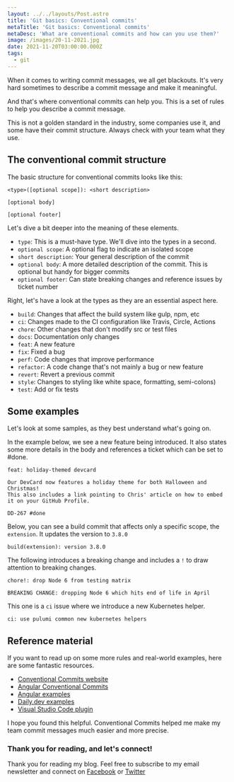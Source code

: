 ```yaml
---
layout: ../../layouts/Post.astro
title: 'Git basics: Conventional commits'
metaTitle: 'Git basics: Conventional commits'
metaDesc: 'What are conventional commits and how can you use them?'
image: /images/20-11-2021.jpg
date: 2021-11-20T03:00:00.000Z
tags:
  - git
---
```


When it comes to writing commit messages, we all get blackouts. It's very hard sometimes to describe a commit message and make it meaningful.

And that's where conventional commits can help you.
This is a set of rules to help you describe a commit message.

This is not a golden standard in the industry, some companies use it, and some have their commit structure. Always check with your team what they use.

## The conventional commit structure

The basic structure for conventional commits looks like this:

```
<type>([optional scope]): <short description>

[optional body]

[optional footer]
```

Let's dive a bit deeper into the meaning of these elements.

- `type`: This is a must-have type. We'll dive into the types in a second.
- `optional scope`: A optional flag to indicate an isolated scope
- `short description`: Your general description of the commit
- `optional body`: A more detailed description of the commit. This is optional but handy for bigger commits
- `optional footer`: Can state breaking changes and reference issues by ticket number

Right, let's have a look at the types as they are an essential aspect here.

- `build`: Changes that affect the build system like gulp, npm, etc
- `ci`: Changes made to the CI configuration like Travis, Circle, Actions
- `chore`: Other changes that don't modify src or test files
- `docs`: Documentation only changes
- `feat`: A new feature
- `fix`: Fixed a bug
- `perf`: Code changes that improve performance
- `refactor`: A code change that's not mainly a bug or new feature
- `revert`: Revert a previous commit
- `style`: Changes to styling like white space, formatting, semi-colons)
- `test`: Add or fix tests

## Some examples

Let's look at some samples, as they best understand what's going on.

In the example below, we see a new feature being introduced. It also states some more details in the body and references a ticket which can be set to #done.

```
feat: holiday-themed devcard

Our DevCard now features a holiday theme for both Halloween and Christmas!
This also includes a link pointing to Chris' article on how to embed it on your GitHub Profile.

DD-267 #done
```

Below, you can see a build commit that affects only a specific scope, the `extension`.
It updates the version to `3.8.0`

```
build(extension): version 3.8.0
```

The following introduces a breaking change and includes a `!` to draw attention to breaking changes.

```
chore!: drop Node 6 from testing matrix

BREAKING CHANGE: dropping Node 6 which hits end of life in April
```

This one is a `ci` issue where we introduce a new Kubernetes helper.

```
ci: use pulumi common new kubernetes helpers
```

## Reference material

If you want to read up on some more rules and real-world examples, here are some fantastic resources.

- [Conventional Commits website](https://www.conventionalcommits.org/en/v1.0.0-beta.4/)
- [Angular Conventional Commits](https://github.com/angular/angular/blob/22b96b9/CONTRIBUTING.md#-commit-message-guidelines)
- [Angular examples](https://github.com/angular/angular/commits/master)
- [Daily.dev examples](https://github.com/dailydotdev/apps/commits/master)
- [Visual Studio Code plugin](https://marketplace.visualstudio.com/items?itemName=vivaxy.vscode-conventional-commits)

I hope you found this helpful. Conventional Commits helped me make my team commit messages much easier and more precise.

### Thank you for reading, and let's connect!

Thank you for reading my blog. Feel free to subscribe to my email newsletter and connect on [Facebook](https://www.facebook.com/DailyDevTipsBlog) or [Twitter](https://twitter.com/DailyDevTips1)
